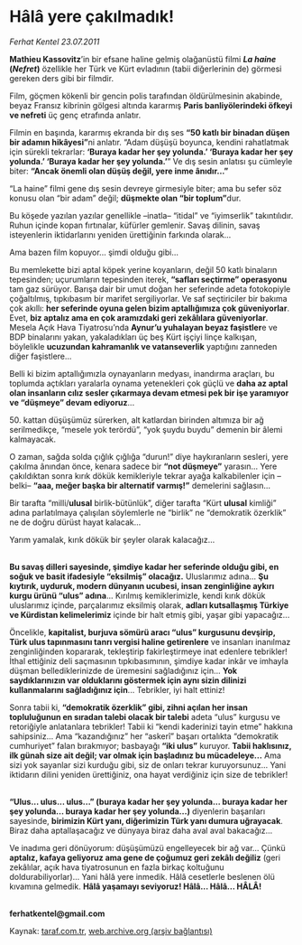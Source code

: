 # Hâlâ yere çakılmadık!

*Ferhat Kentel 23.07.2011*

<div class="yazi"><p><b>Mathieu Kassovitz</b>’in bir efsane haline gelmiş olağanüstü filmi <b><i>La haine</i> (<i>Nefret</i>)</b> özellikle her Türk ve Kürt evladının (tabii diğerlerinin de) görmesi gereken ders gibi bir filmdir. </p>
<p>Film, göçmen kökenli bir gencin polis tarafından öldürülmesinin akabinde, beyaz Fransız kibrinin gölgesi altında kararmış <b>Paris banliyölerindeki öfkeyi ve nefreti</b> üç genç etrafında anlatır. </p>
<p>Filmin en başında, kararmış ekranda bir dış ses <b>“50 katlı bir binadan düşen bir adamın hikâyesi”</b>ni anlatır. “Adam düşüşü boyunca, kendini rahatlatmak için sürekli tekrarlar: <b>‘Buraya kadar her şey yolunda.’ ‘Buraya kadar her şey yolunda.’ ‘Buraya kadar her şey yolunda.’</b>” Ve dış sesin anlatısı şu cümleyle biter: <b>“Ancak önemli olan düşüş değil, yere inme ânıdır...”</b> </p>
<p>“La haine” filmi gene dış sesin devreye girmesiyle biter; ama bu sefer söz konusu olan “bir adam” değil; <b>düşmekte olan “bir toplum”</b>dur. </p>
<p>Bu köşede yazılan yazılar genellikle –inatla– “itidal” ve “iyimserlik” takıntılıdır. Ruhun içinde kopan fırtınalar, küfürler gemlenir. Savaş dilinin, savaş isteyenlerin iktidarlarını yeniden ürettiğinin farkında olarak... </p>
<p>Ama bazen film kopuyor... şimdi olduğu gibi...</p>
<p>Bu memlekette bizi aptal köpek yerine koyanların, değil 50 katlı binaların tepesinden; uçurumların tepesinden iterek, <b>“safları seçtirme” operasyonu</b> tam gaz sürüyor. Barışa dair bir umut doğan her seferinde adeta fotokopiyle çoğaltılmış, tıpkıbasım bir marifet sergiliyorlar. Ve saf seçtiriciler bir bakıma çok akıllı: <b>her seferinde oyuna gelen bizim aptallığımıza çok güveniyorlar</b>. Evet, <b>biz aptalız ama en çok aramızdaki geri zekâlılara güveniyorlar</b>. Mesela Açık Hava Tiyatrosu’nda <b>Aynur’u yuhalayan beyaz faşistler</b>e ve BDP binalarını yakan, yakaladıkları üç beş Kürt işçiyi linçe kalkışan, böylelikle <b>ucuzundan kahramanlık ve vatanseverlik</b> yaptığını zanneden diğer faşistlere... </p>
<p>Belli ki bizim aptallığımızla oynayanların medyası, inandırma araçları, bu toplumda açtıkları yaralarla oynama yetenekleri çok güçlü ve <b>daha az aptal olan insanların cılız sesler çıkarmaya devam etmesi pek bir işe yaramıyor ve “düşmeye” devam ediyoruz</b>...</p>
<p>50. kattan düşüşümüz sürerken, alt katlardan birinden altımıza bir ağ serilmedikçe, “mesele yok terördü”, “yok şuydu buydu” demenin bir âlemi kalmayacak. </p>
<p>O zaman, sağda solda çığlık çığlığa “durun!” diye haykıranların sesleri, yere çakılma ânından önce, kenara sadece bir <b>“not düşmeye”</b> yarasın... Yere çakıldıktan sonra kırık dökük kemikleriyle tekrar ayağa kalkabilenler için –belki– <b>“aaa, meğer başka bir alternatif varmış!”</b> demelerini sağlasın...</p>
<p>Bir tarafta “milli/<b>ulusal</b> birlik-bütünlük”, diğer tarafta “Kürt <b>ulusal</b> kimliği” adına parlatılmaya çalışılan söylemlerle ne “birlik” ne “demokratik özerklik” ne de doğru dürüst hayat kalacak...</p>
<p>Yarım yamalak, kırık dökük bir şeyler olarak kalacağız... </p>
<p><b><br/>Bu savaş dilleri sayesinde, şimdiye kadar her seferinde olduğu gibi, en soğuk ve basit ifadesiyle “eksilmiş” olacağız.</b> Uluslarımız adına... <b>Şu kıytırık, uyduruk, modern dünyanın ucubesi, insan zenginliğine aykırı kurgu ürünü “ulus” adına</b>... Kırılmış kemiklerimizle, kendi kırık dökük uluslarımız içinde, parçalarımız eksilmiş olarak, <b>adları kutsallaşmış Türkiye ve Kürdistan kelimelerimiz</b> içinde bir halt etmiş gibi, yaşar gibi yapacağız...</p>
<p>Öncelikle, <b>kapitalist, burjuva sömürü aracı “ulus” kurgusunu devşirip, Türk ulus tapınmasını tanrı vergisi haline getirenlere</b> ve insanları inanılmaz zenginliğinden kopararak, tekleştirip fakirleştirmeye inat edenlere tebrikler! İthal ettiğiniz deli saçmasının tıpkıbasımının, şimdiye kadar inkâr ve imhayla düşman bellediklerinizde de üremesini sağladığınız için... <b>Yok saydıklarınızın var olduklarını göstermek için aynı sizin dilinizi kullanmalarını sağladığınız için</b>... Tebrikler, iyi halt ettiniz! </p>
<p>Sonra tabii ki, <b>“demokratik özerklik” gibi, zihni açılan her insan topluluğunun en sıradan talebi olacak bir talebi</b> adeta “ulus” kurgusu ve retoriğiyle anlatanlara tebrikler! Tabii ki “kendi kaderinizi tayin etme” hakkına sahipsiniz... Ama “kazandığınız” her “askerî” başarı ortalıkta “demokratik cumhuriyet” falan bırakmıyor; basbayağı <b>“iki ulus”</b> kuruyor. <b>Tabii haklısınız, ilk günah size ait değil; var olmak için başladınız bu mücadeleye...</b> Ama sizi yok sayanlar sizi kurduğu gibi, siz de onları tekrar kuruyorsunuz... Yani iktidarın dilini yeniden ürettiğiniz, ona hayat verdiğiniz için size de tebrikler!</p>
<p><b><br/>“Ulus... ulus... ulus...” (buraya kadar her şey yolunda... buraya kadar her şey yolunda... buraya kadar her şey yolunda...)</b> diyenlerin başarıları sayesinde, <b>birimizin Kürt yanı, diğerimizin Türk yanı dumura uğrayacak</b>. Biraz daha aptallaşacağız ve dünyaya biraz daha aval aval bakacağız...</p>
<p>Ve inadıma geri dönüyorum: düşüşümüzü engelleyecek bir ağ var... Çünkü <b>aptalız, kafaya geliyoruz ama gene de çoğumuz geri zekâlı değiliz</b> (geri zekâlılar, açık hava tiyatrosunun en fazla birkaç koltuğunu doldurabiliyorlar)... Yani hâlâ yere inmedik. Hâlâ cesetlerle beslenen ölü kıvamına gelmedik. <b>Hâlâ yaşamayı seviyoruz! Hâlâ... Hâlâ... HÂLÂ!</b></p>
<p><b><br/>ferhatkentel@gmail.com</b></p>
</div>

Kaynak: [taraf.com.tr](http://www.taraf.com.tr/ferhat-kentel/makale-hala-yere-cakilmadik.htm), [web.archive.org (arşiv bağlantısı)](http://web.archive.org/web/20130913101823/http://www.taraf.com.tr/ferhat-kentel/makale-hala-yere-cakilmadik.htm)
